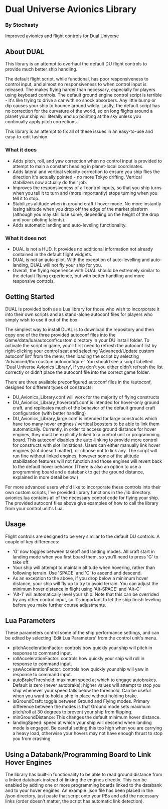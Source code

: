 # Dual Universe Avionics Library
### By Stochasty

Improved avionics and flight controls for Dual Universe

## About DUAL
This library is an attempt to overhaul the default DU flight controls to provide much better ship handling.

The default flight script, while functional, has poor responsiveness to control input, and almost no responsiveness to when control input is released.  The makes flying harder than necessary, especially for players using keyboard controls.  The default ground engine control script is terrible - it's like trying to drive a car with no shock absorbers.  Any little bump or dip causes your ship to bounce around wildly.  Lastly, the default script has no correction for the curvature of the world, so on long flights around a planet your ship will literally end up pointing at the sky unless you continually apply pitch corrections.

This library is an attempt to fix all of these issues in an easy-to-use and easy-to-edit fashion.

### What it does
- Adds pitch, roll, and yaw correction when no control input is provided to attempt to main a constant heading in planet-local coordinates.
- Adds lateral and vertical velocity correction to ensure you ship flies the direction it's actually pointed - no more Tokyo drifting.  Vertical stabilizers now actually do their job.
- Improves the responsiveness of all control inputs, so that you ship turns when you tell it to turn and (more importantly) stops turning when you tell it to stop.
- Stabilizes altitude when in ground craft / hover mode.  No more instantly losing altitude when you drop off the edge of the market platform (although you may still lose some, depending on the height of the drop and your piloting talents).
- Adds automatic landing and auto-leveling functionality.

### What it does not
- DUAL is not a HUD.  It provides no additional information not already contained in the default flight widgets.
- DUAL is not an auto-pilot.  With the exception of auto-levelling and auto-landing, DUAL will not fly your ship for you.
- Overall, the flying experience with DUAL should be extremely similar to the default flying experience, but with better handling and more responsive controls.

## Getting Started
DUAL is provided both as a Lua library for those who wish to incorporate it into their own scripts and as stand-alone autoconf files for players who simply wish to use it out of the box.

The simplest way to install DUAL is to download the repository and then copy one of the three provided autoconf files into the Game/data/lua/autoconf/custom directory in your DU install folder.  To activate the script in game, you'll first need to refresh the autoconf list by right-clicking your control seat and selecting 'Advanced/Update custom autoconf list' from the menu, then loading the script by selecting 'Advanced/Run custom autoconfigure'.  You should see a script labelled 'Dual Universe Avionics Library', if you don't you either didn't refresh the list correctly or didn't place the autoconf file into the correct game folder.

There are three available preconfigured autoconf files in the /autoconf, designed for different types of constructs:
- DU_Avionics_Library.conf will work for the majority of flying constructs
- DU_Avionics_Library_hovercraft.conf is intended for hover-only ground craft, and replicates much of the behavior of the default ground craft configuration (with better handling)
- DU_Avionics_Library_large.conf is intended for large constructs which have too many hover engines / vertical boosters to be able to link them automatically.  Currently, in order to access ground distance for hover engines, they must be explicitly linked to a control unit or programming board.  This autoconf disables the auto-linking to provide more control for constructs with slot limitations.  Users can either manually link hover engines (slot doesn't matter), or choose not to link any.  The script will run fine without linked engines, however some of the altitude stabilization features will not function and those engines will revert back to the default hover behavior.  (There is also an option to use a programming board and a databank to get the ground distance, explained in more detail below.)

For more advanced users who'd like to incorporate these controls into their own custom scripts, I've provided library functions in the /lib directory.  avionics.lua contains all of the necessary control code for flying your ship.  The provided autoconf files above give examples of how to call the library from your control unit's Lua.

## Usage
Flight controls are designed to be very similar to the default DU controls.  A couple of key differences:
- 'G' now toggles between takeoff and landing modes.  All craft start in landing mode when you first board them, so you'll need to press 'G' to take off.
- Your ship will attempt to maintain altitude when hovering, rather than following terrain.  Use 'SPACE' and 'C' to ascend and descend.
- As an exception to the above, if you drop below a minimum hover distance, your ship will fly up to try to avoid terrain.  You can adjust the minimum hover distance in flight using 'Alt-SPACE' and 'Alt-C'
- 'Alt-1' will automatically level your ship.  Note that this can be overrided by any other control input, so it's important to let the ship finish leveling before you make further course adjustments.

## Lua Parameters
These parameters control some of the ship performance settings, and can be edited by selecting 'Edit Lua Parameters' from the control unit's menu.
- pitchAccelerationFactor: controls how quickly your ship will pitch in response to command input.
- rollAccelerationFactor: controls how quickly your ship will roll in response to command input.
- yawAccelerationFactor: controls how quickly your ship will yaw in response to command input.
- autoBrakeThreshold: maximum speed at which to engage autobrakes.  Default is zero (never autobrake); higher values will attempt to stop you ship whenever your speed falls below the threshold.  Can be useful when you want to hold a ship in place without holding brake.
- isGroundCraft: toggle between Ground and Flying modes.  Primary difference between the modes is that Ground mode sets maximum pitch/roll at 30 degrees to prevent your ship from flipping.
- minGroundDistance: This changes the default minimum hover distance.
- landingSpeed: speed at which your ship will descend when landing mode is engaged.  Be careful setting this too high when you are carrying a heavy load, otherwise your hovers may not have enough thrust to stop you from crashing.

## Using a Databank/Programming Board to Link Hover Engines
The library has built-in functionality to be able to read ground distance from a linked databank instead of linking the engines directly.  This can be enabled by adding one or more programming boards linked to the databank and to your hover engines.  An example .json file has been placed in the /json directory, just paste that script onto your PBs and add the necessary links (order doesn't matter, the script has automatic link detection).
